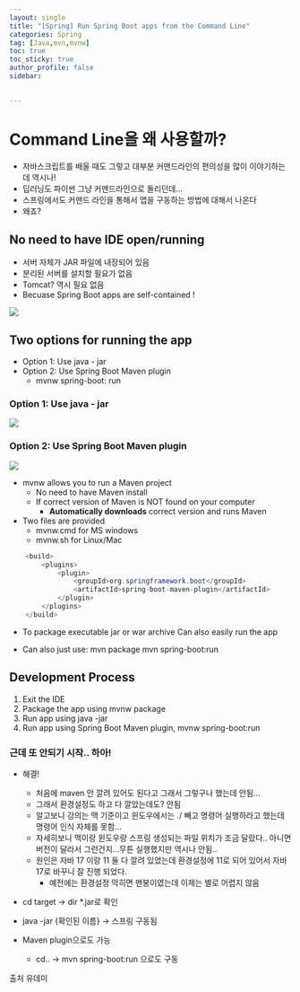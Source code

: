 ```yaml
---
layout: single
title: "[Spring] Run Spring Boot apps from the Command Line"
categories: Spring
tag: [Java,mvn,mvnw]
toc: true
toc_sticky: true
author_profile: false
sidebar:
     

---
```


# Command Line을 왜 사용할까?

- 자바스크립트를 배울 때도 그렇고 대부분 커맨드라인의 편의성을 많이 이야기하는데 역시나!
- 딥러닝도 파이썬 그냥 커맨드라인으로 돌리던데...
- 스프링에서도 커맨드 라인을 통해서 앱을 구동하는 방법에 대해서 나온다 
- 왜죠?

## No need to have IDE open/running
- 서버 자체가 JAR 파일에 내장되어 있음
- 분리된 서버를 설치할 필요가 없음
- Tomcat? 역시 필요 없음
- Becuase Spring Boot apps are self-contained !

![](https://i.imgur.com/QgitMgd.png)


## Two options for running the app
- Option 1: Use java - jar
- Option 2: Use Spring Boot Maven plugin
  - mvnw spring-boot: run

### Option 1: Use java - jar

![](https://i.imgur.com/QTpMAdr.png)

### Option 2: Use Spring Boot Maven plugin

![](https://i.imgur.com/3swi7Zs.png)

- mvnw allows you to run a Maven project
  - No need to have Maven install
  - If correct version of Maven is NOT found on your computer
    - **Automatically downloads** correct version and runs Maven
- Two files are provided
  - mvnw.cmd for MS windows
  - mvnw.sh for Linux/Mac

```java
    <build>
        <plugins>
            <plugin>
                <groupId>org.springframework.boot</groupId>
                <artifactId>spring-boot-maven-plugin</artifactId>
            </plugin>
        </plugins>
    </build>
```

- To package executable jar or war archive
  Can also easily run the app

- Can also just use: 
  mvn package
  mvn spring-boot:run

## Development Process

1. Exit the IDE
2. Package the app using mvnw package
3. Run app using java -jar
4. Run app using Spring Boot Maven plugin, mvnw spring-boot:run

### 근데 또 안되기 시작.. 하아!

- 해결!
  - 처음에 maven 안 깔려 있어도 된다고 그래서 그렇구나 했는데 안됨...
  - 그래서 환경설정도 하고 다 깔았는데도? 안됨
  - 알고보니 강의는 맥 기준이고 윈도우에서는 ./ 빼고 명령어 실행하라고 했는데 명령어 인식 자체를 못함...
  - 자세히보니 맥이랑 윈도우랑 스프링 생성되는 파일 위치가 조금 달랐다.. 아니면 버전이 달라서 그런건지...무튼 실행했지만 역시나 안됨..
  - 원인은 자바 17 이랑 11 둘 다 깔려 있었는데 환경설정에 11로 되어 있어서 자바 17로 바꾸니 잘 진행 되었다.
    - 예전에는 환경설정 막히면 맨붕이였는데 이제는 별로 어렵지 않음

- cd target -> dir *.jar로 확인
- java -jar {확인된 이름} -> 스프링 구동됨
- Maven plugin으로도 가능
  - cd.. -> mvn spring-boot:run 으로도 구동

출처 유데미
